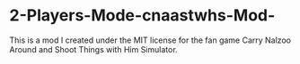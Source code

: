 # 2-Players-Mode-cnaastwhs-Mod-
This is a mod I created under the MIT license for the fan game Carry Nalzoo Around and Shoot Things with Him Simulator.
